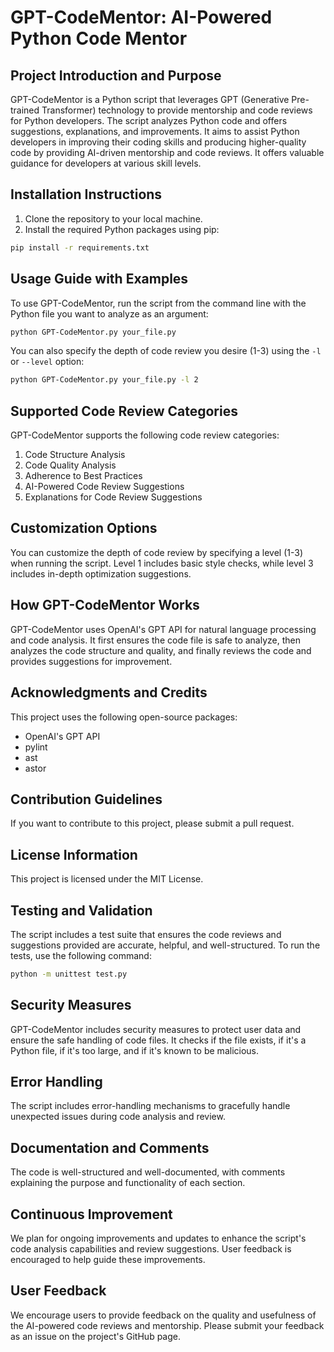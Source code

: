 # GPT-CodeMentor: AI-Powered Python Code Mentor

## Project Introduction and Purpose

GPT-CodeMentor is a Python script that leverages GPT (Generative Pre-trained Transformer) technology to provide mentorship and code reviews for Python developers. The script analyzes Python code and offers suggestions, explanations, and improvements. It aims to assist Python developers in improving their coding skills and producing higher-quality code by providing AI-driven mentorship and code reviews. It offers valuable guidance for developers at various skill levels.

## Installation Instructions

1. Clone the repository to your local machine.
2. Install the required Python packages using pip:

```bash
pip install -r requirements.txt
```

## Usage Guide with Examples

To use GPT-CodeMentor, run the script from the command line with the Python file you want to analyze as an argument:

```bash
python GPT-CodeMentor.py your_file.py
```

You can also specify the depth of code review you desire (1-3) using the `-l` or `--level` option:

```bash
python GPT-CodeMentor.py your_file.py -l 2
```

## Supported Code Review Categories

GPT-CodeMentor supports the following code review categories:

1. Code Structure Analysis
2. Code Quality Analysis
3. Adherence to Best Practices
4. AI-Powered Code Review Suggestions
5. Explanations for Code Review Suggestions

## Customization Options

You can customize the depth of code review by specifying a level (1-3) when running the script. Level 1 includes basic style checks, while level 3 includes in-depth optimization suggestions.

## How GPT-CodeMentor Works

GPT-CodeMentor uses OpenAI's GPT API for natural language processing and code analysis. It first ensures the code file is safe to analyze, then analyzes the code structure and quality, and finally reviews the code and provides suggestions for improvement.

## Acknowledgments and Credits

This project uses the following open-source packages:

- OpenAI's GPT API
- pylint
- ast
- astor

## Contribution Guidelines

If you want to contribute to this project, please submit a pull request.

## License Information

This project is licensed under the MIT License.

## Testing and Validation

The script includes a test suite that ensures the code reviews and suggestions provided are accurate, helpful, and well-structured. To run the tests, use the following command:

```bash
python -m unittest test.py
```

## Security Measures

GPT-CodeMentor includes security measures to protect user data and ensure the safe handling of code files. It checks if the file exists, if it's a Python file, if it's too large, and if it's known to be malicious.

## Error Handling

The script includes error-handling mechanisms to gracefully handle unexpected issues during code analysis and review.

## Documentation and Comments

The code is well-structured and well-documented, with comments explaining the purpose and functionality of each section.

## Continuous Improvement

We plan for ongoing improvements and updates to enhance the script's code analysis capabilities and review suggestions. User feedback is encouraged to help guide these improvements.

## User Feedback

We encourage users to provide feedback on the quality and usefulness of the AI-powered code reviews and mentorship. Please submit your feedback as an issue on the project's GitHub page.
